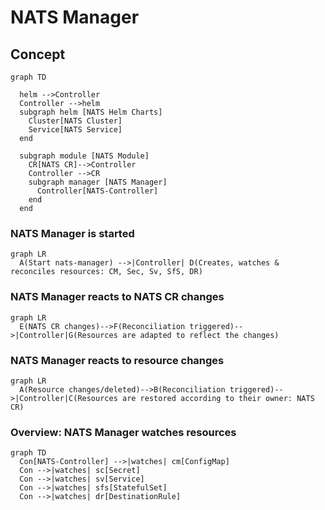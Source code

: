 # NATS Manager

## Concept
```mermaid
graph TD

  helm -->Controller
  Controller -->helm
  subgraph helm [NATS Helm Charts]
    Cluster[NATS Cluster]
    Service[NATS Service]
  end

  subgraph module [NATS Module]
    CR[NATS CR]-->Controller
    Controller -->CR
    subgraph manager [NATS Manager]
      Controller[NATS-Controller]
    end
  end
```

### NATS Manager is started
```mermaid
graph LR
  A(Start nats-manager) -->|Controller| D(Creates, watches & reconciles resources: CM, Sec, Sv, SfS, DR)
```

### NATS Manager reacts to NATS CR changes
```mermaid
graph LR
  E(NATS CR changes)-->F(Reconciliation triggered)-->|Controller|G(Resources are adapted to reflect the changes)
```

### NATS Manager reacts to resource changes
```mermaid
graph LR
  A(Resource changes/deleted)-->B(Reconciliation triggered)-->|Controller|C(Resources are restored according to their owner: NATS CR)
```

### Overview: NATS Manager watches resources
```mermaid
graph TD
  Con[NATS-Controller] -->|watches| cm[ConfigMap]
  Con -->|watches| sc[Secret]
  Con -->|watches| sv[Service]
  Con -->|watches| sfs[StatefulSet]
  Con -->|watches| dr[DestinationRule]
```
